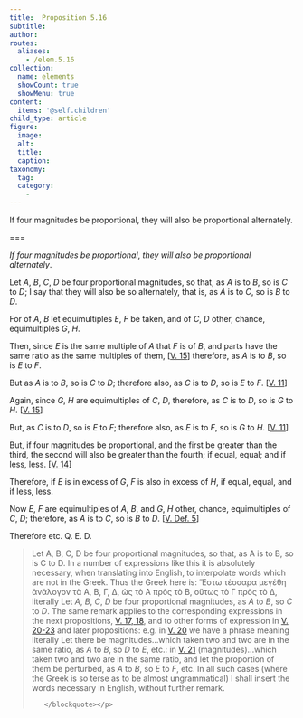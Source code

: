 ```yaml
---
title:  Proposition 5.16
subtitle: 
author:
routes:
  aliases:
    - /elem.5.16
collection:
  name: elements
  showCount: true
  showMenu: true
content:
  items: '@self.children'
child_type: article
figure:
  image:
  alt:
  title:
  caption:
taxonomy:
  tag:
  category:
    - 
---
```


<p><emph>If four magnitudes be proportional</emph>, <emph>they will also be proportional alternately</emph>. </p>

===

<p><em>If four magnitudes be proportional</em>, <em>they will also be proportional alternately</em>. </p>

<p>Let <em>A</em>, <em>B</em>, <em>C</em>, <em>D</em> be four proportional magnitudes, so that, as <em>A</em> is to <em>B</em>, so is <em>C</em> to <em>D</em>; I say that they will also be so alternately, that is, as <em>A</em> is to <em>C</em>, so is <em>B</em> to <em>D</em>. 
      </p>

<p>For of <em>A</em>, <em>B</em> let equimultiples <em>E</em>, <em>F</em> be taken, and of <em>C</em>, <em>D</em> other, chance, equimultiples <em>G</em>, <em>H</em>. </p>

<p>Then, since <em>E</em> is the same multiple of <em>A</em> that <em>F</em> is of <em>B</em>, and parts have the same ratio as the same multiples of them, [<a href="/elem.5.15">V. 15</a>] therefore, as <em>A</em> is to <em>B</em>, so is <em>E</em> to <em>F</em>. </p>

<p>But as <em>A</em> is to <em>B</em>, so is <em>C</em> to <em>D</em>; therefore also, as <em>C</em> is to <em>D</em>, so is <em>E</em> to <em>F</em>. [<a href="/elem.5.11">V. 11</a>] </p>

<p>Again, since <em>G</em>, <em>H</em> are equimultiples of <em>C</em>, <em>D</em>, therefore, as <em>C</em> is to <em>D</em>, so is <em>G</em> to <em>H</em>. [<a href="/elem.5.15">V. 15</a>] </p>

<p>But, as <em>C</em> is to <em>D</em>, so is <em>E</em> to <em>F</em>; therefore also, as <em>E</em> is to <em>F</em>, so is <em>G</em> to <em>H</em>. [<a href="/elem.5.11">V. 11</a>] </p>

<p>But, if four magnitudes be proportional, and the first be greater than the third, <span class="center">the second will also be greater than the fourth;</span> if equal, equal; and if less, less. [<a href="/elem.5.14">V. 14</a>] </p>

<p>Therefore, if <em>E</em> is in excess of <em>G</em>, <em>F</em> is also in excess of <em>H</em>, if equal, equal, and if less, less. <pb n="165"/></p>

<p>Now <em>E</em>, <em>F</em> are equimultiples of <em>A</em>, <em>B</em>, and <em>G</em>, <em>H</em> other, chance, equimultiples of <em>C</em>, <em>D</em>; <span class="center">therefore, as <em>A</em> is to <em>C</em>, so is <em>B</em> to <em>D</em>. [<a href="/elem.5.def.5">V. Def. 5</a>]</span>
      </p>

<p>Therefore etc. Q. E. D.
<blockquote n="3" class="crit" place="unspecified" anchored="yes">
        
<p><quote><span class="bold">Let A, B, C, D be four proportional magnitudes, so that, as A is to B, so is C to D</span>.</quote>
 In a number of expressions like this it is absolutely necessary, when translating into English, to interpolate words which are not in the Greek. Thus the Greek here is: <foreign lang="greek">Ἕστω τέσσαρα μεγέθη ἀνάλογον τὰ Α, Β, Γ, Δ, ὡς τὸ Α πρὸς τὸ Β, οὕτως τὸ Γ πρὸς τὸ Δ</foreign>, literally <quote>Let <em>A</em>, <em>B</em>, <em>C</em>, <em>D</em> be four proportional magnitudes, as <em>A</em> to <em>B</em>, so <em>C</em> to <em>D</em>.</quote>
 The same remark applies to the corresponding expressions in the next propositions, <a href="/elem.5.17 elem.5.18">V. 17, 18</a>, and to other forms of expression in <a href="/elem.5.20 elem.5.21 elem.5.22 elem.5.23">V. 20-23</a> and later propositions: e.g. in <a href="/elem.5.20">V. 20</a> we have a phrase meaning literally <quote>Let there be magnitudes...which taken two and two are in the same ratio, as <em>A</em> to <em>B</em>, so <em>D</em> to <em>E</em>,</quote>
 etc.: in <a href="/elem.5.21">V. 21</a> <quote>(magnitudes)...which taken two and two are in the same ratio, and let the proportion of them be perturbed, as <em>A</em> to <em>B</em>, so <em>E</em> to <em>F</em>,</quote>
 etc. In all such cases (where the Greek is so terse as to be almost ungrammatical) I shall insert the words necessary in English, without further remark.</p>

       </blockquote></p>
